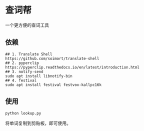# 查词帮
一个更方便的查词工具

## 依赖
```
## 1. Translate Shell 
https://github.com/soimort/translate-shell
## 2. pyperclip
https://pyperclip.readthedocs.io/en/latest/introduction.html
## 3. notify-send
sudo apt install libnotify-bin
## 4. festival
sudo apt install festival festvox-kallpc16k
```



## 使用

``` bash
python lookup.py
```

将单词复制到剪贴板，即可使用。
